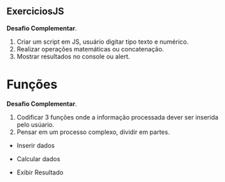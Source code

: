 ## ExerciciosJS
**Desafio Complementar**.
1. Criar um script em JS, usuário digitar tipo texto e numérico.
2. Realizar operações matemáticas ou concatenação.
3. Mostrar resultados no console ou alert.

# Funções
**Desafio Complementar**.
1. Codificar 3 funções onde a informação processada dever ser inserida pelo usúario.
2. Pensar em um processo complexo, dividir em partes. 
 - Inserir dados
 * Calcular dados
 + Exibir Resultado
